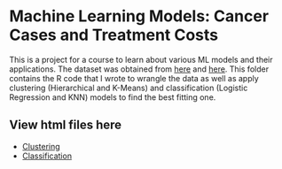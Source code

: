 # Machine Learning Models: Cancer Cases and Treatment Costs

This is a project for a course to learn about various ML models and their applications. The dataset was obtained from [here](https://data.world/exercises/linear-regression-exercise-1/workspace/file?filename=cancer_reg.csv) and [here](https://data.world/xprizeai-health/expenditures-for-cancer-care). This folder contains the R code that I wrote to wrangle the data as well as apply clustering (Hierarchical and K-Means) and classification (Logistic Regression and KNN) models to find the best fitting one. 


## View html files here
* [Clustering](https://htmlpreview.github.io/?https://github.com/crystalhariga/cancer_ml/blob/main/report2_clustering.html)
* [Classification](https://htmlpreview.github.io/?https://github.com/crystalhariga/cancer_ml/blob/main/report2_classification.html)
